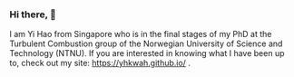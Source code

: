 ### Hi there, 👋

I am Yi Hao from Singapore who is in the final stages of my PhD at the Turbulent Combustion group of the Norwegian University of Science and Technology (NTNU).
If you are interested in knowing what I have been up to, check out my site: https://yhkwah.github.io/ .

<!--
**yhkwah/yhkwah** is a ✨ _special_ ✨ repository because its `README.md` (this file) appears on your GitHub profile.

Here are some ideas to get you started:

- 🔭 I’m currently working on ...
- 🌱 I’m currently learning ...
- 👯 I’m looking to collaborate on ...
- 🤔 I’m looking for help with ...
- 💬 Ask me about ...
- 📫 How to reach me: ...
- 😄 Pronouns: ...
- ⚡ Fun fact: ...
-->
